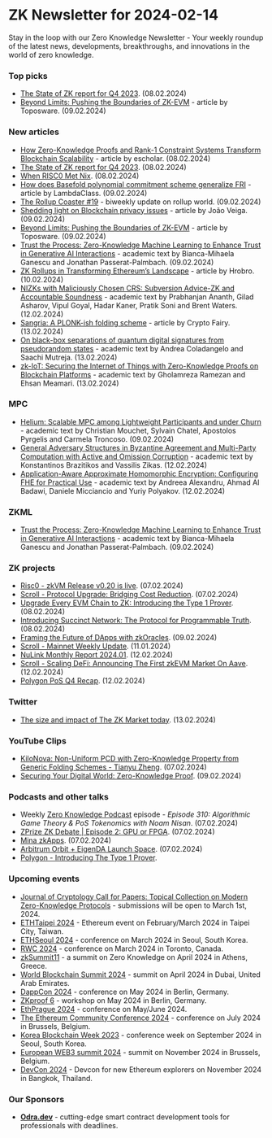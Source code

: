 # ZK Newsletter for 2024-02-14
Stay in the loop with our Zero Knowledge Newsletter - Your weekly roundup of the latest news, developments, breakthroughs, and innovations in the world of zero knowledge.

### Top picks
* [The State of ZK report for Q4 2023](https://zkvalidator.com/the-state-of-zk/). (08.02.2024)
* [Beyond Limits: Pushing the Boundaries of ZK-EVM](https://toposware.medium.com/beyond-limits-pushing-the-boundaries-of-zk-evm-9dd0c5ec9fca) - article by Toposware. (09.02.2024)

### New articles 
* [How Zero-Knowledge Proofs and Rank-1 Constraint Systems Transform Blockchain Scalability](https://hackernoon.com/how-zero-knowledge-proofs-and-rank-1-constraint-systems-transform-blockchain-scalability) - article by escholar. (08.02.2024)
* [The State of ZK report for Q4 2023](https://zkvalidator.com/the-state-of-zk/). (08.02.2024)
* [When RISC0 Met Nix](https://medium.com/casperblockchain/announcing-risc0pkgs-your-risc0-zero-knowledge-project-built-and-deployed-with-nix-1b7e22330219). (08.02.2024)
* [How does Basefold polynomial commitment scheme generalize FRI](https://blog.lambdaclass.com/how-does-basefold-polynomial-commitment-scheme-generalize-fri/) - article by LambdaClass. (09.02.2024)
* [The Rollup Coaster #19](https://taiko.mirror.xyz/08LAuRcaphK2i7ETM1OfcuyNB0uAlmBG0Lmx7bJzhiI) - biweekly update on rollup world. (09.02.2024)
* [Shedding light on Blockchain privacy issues](https://medium.com/hack-a-chain/shedding-light-on-the-blockchain-privacy-narrative-46cd560935f2) - article by João Veiga. (09.02.2024)
* [Beyond Limits: Pushing the Boundaries of ZK-EVM](https://toposware.medium.com/beyond-limits-pushing-the-boundaries-of-zk-evm-9dd0c5ec9fca) - article by Toposware. (09.02.2024)
* [Trust the Process: Zero-Knowledge Machine Learning to Enhance Trust in Generative AI Interactions](https://arxiv.org/pdf/2402.06414.pdf) - academic text by Bianca-Mihaela Ganescu and Jonathan Passerat-Palmbach. (09.02.2024)
* [ZK Rollups in Transforming Ethereum’s Landscape](https://medium.com/@hrobro67/zk-rollups-in-transforming-ethereums-landscape-9cc57574703f) - article by Hrobro. (10.02.2024)
* [NIZKs with Maliciously Chosen CRS: Subversion Advice-ZK and Accountable Soundness](https://eprint.iacr.org/2024/207.pdf) - academic text by Prabhanjan Ananth, Gilad Asharov, Vipul Goyal, Hadar Kaner, Pratik Soni and Brent Waters. (12.02.2024)
* [Sangria: A PLONK-ish folding scheme](https://medium.com/@cryptofairy/sangria-a-plonk-ish-folding-scheme-2271204d2285) - article by Crypto Fairy. (13.02.2024)
* [On black-box separations of quantum digital signatures from pseudorandom states](https://arxiv.org/pdf/2402.08194.pdf) - academic text by Andrea Coladangelo and Saachi Mutreja. (13.02.2024)
* [zk-IoT: Securing the Internet of Things with Zero-Knowledge Proofs on Blockchain Platforms](https://arxiv.org/pdf/2402.08322.pdf) - academic text by Gholamreza Ramezan and Ehsan Meamari. (13.02.2024)

### MPC
* [Helium: Scalable MPC among Lightweight Participants and under Churn](https://eprint.iacr.org/2024/194.pdf) - academic text by Christian Mouchet, Sylvain Chatel, Apostolos Pyrgelis and Carmela Troncoso. (09.02.2024)
* [General Adversary Structures in Byzantine Agreement and Multi-Party Computation with Active and Omission Corruption](https://eprint.iacr.org/2024/209.pdf) - academic text by Konstantinos Brazitikos and Vassilis Zikas. (12.02.2024)
* [Application-Aware Approximate Homomorphic Encryption: Configuring FHE for Practical Use](https://eprint.iacr.org/2024/203.pdf) - academic text by Andreea Alexandru, Ahmad Al Badawi, Daniele Micciancio and Yuriy Polyakov. (12.02.2024)

### ZKML
* [Trust the Process: Zero-Knowledge Machine Learning to Enhance Trust in Generative AI Interactions](https://arxiv.org/pdf/2402.06414.pdf) - academic text by Bianca-Mihaela Ganescu and Jonathan Passerat-Palmbach. (09.02.2024)

### ZK projects
* [Risc0 - zkVM Release v0.20 is live](https://twitter.com/RiscZero/status/1755349613660561919). (07.02.2024)
* [Scroll - Protocol Upgrade: Bridging Cost Reduction](https://scroll.io/blog/protocol-upgrade-bridging-cost-reduction). (07.02.2024)
* [Upgrade Every EVM Chain to ZK: Introducing the Type 1 Prover](https://polygon.technology/blog/upgrade-every-evm-chain-to-zk-introducing-the-type-1-prover). (08.02.2024)
* [Introducing Succinct Network: The Protocol for Programmable Truth](https://blog.succinct.xyz/succinct-network/). (08.02.2024)
* [Framing the Future of DApps with zkOracles](https://mirror.xyz/orablog.eth/S7mnsIe6ReUKa9IoGOpMceLmVmQdHzsi4YkPmPPeVBk). (09.02.2024)
* [Scroll - Mainnet Weekly Update](https://twitter.com/Scroll_ZKP/status/1756453438819594567). (11.01.2024)
* [NuLink Monthly Report 2024.01](https://www.nulink.org/blog-posts/nulink-monthly-report-2024-01). (12.02.2024)
* [Scroll - Scaling DeFi: Announcing The First zkEVM Market On Aave](https://scroll.io/blog/scaling-defi-with-aave). (12.02.2024)
* [Polygon PoS Q4 Recap](https://twitter.com/0xPolygonFdn/status/1757080258963268026). (12.02.2024)

### Twitter
* [The size and impact of The ZK Market today](https://twitter.com/scaling_x/status/1757238172646334893). (13.02.2024)

### YouTube Clips
* [KiloNova: Non-Uniform PCD with Zero-Knowledge Property from Generic Folding Schemes - Tianyu Zheng](https://www.youtube.com/watch?v=FDE8WD1QA_Y). (07.02.2024)
* [Securing Your Digital World: Zero-Knowledge Proof](https://www.youtube.com/watch?v=GgRfzv39Kds). (09.02.2024)

### Podcasts and other talks
* Weekly [Zero Knowledge Podcast](https://zeroknowledge.fm/310-2/) episode - *Episode 310: Algorithmic Game Theory & PoS Tokenomics with Noam Nisan*. (07.02.2024)
* [ZPrize ZK Debate | Episode 2: GPU or FPGA](https://twitter.com/z_prize/status/1755245247456559111). (07.02.2024)
* [Mina zkApps](https://twitter.com/zkv_xyz/status/1755214834382291007). (07.02.2024)
* [Arbitrum Orbit + EigenDA Launch Space](https://twitter.com/eigen_da/status/1755267815479873584). (07.02.2024)
* [Polygon - Introducing The Type 1 Prover](https://twitter.com/0xPolygon/status/1755689987356713103).

### Upcoming events
* [Journal of Cryptology Call for Papers: Topical Collection on Modern Zero-Knowledge Protocols](https://iacr.org/jofc/TopicalCollection-mzkp.html) -  submissions will be open to March 1st, 2024. 
* [ETHTaipei 2024](https://ethtaipei.org/) - Ethereum event on February/March 2024 in Taipei City, Taiwan.
* [ETHSeoul 2024](https://www.ethseoul.org/) - conference on March 2024 in Seoul, South Korea. 
* [RWC 2024](https://rwc.iacr.org/2024/) - conference on March 2024 in Toronto, Canada. 
* [zkSummit11](https://www.zksummit.com/) - a summit on Zero Knowledge on April 2024 in Athens, Greece. 
* [World Blockchain Summit 2024](https://www.worldblockchainsummit.com/dxb-apr-24) - summit on April 2024 in Dubai, United Arab Emirates.
* [DappCon 2024](https://www.dappcon.io/) - conference on May 2024 in Berlin, Germany. 
* [ZKproof 6](https://zkproof.org/events/zkproof-6-berlin/) - workshop on May 2024 in Berlin, Germany. 
* [EthPrague 2024](https://ethprague.com/) - conference on May/June 2024.
* [The Ethereum Community Conference 2024](https://ethcc.io/) - conference on July 2024 in Brussels, Belgium. 
* [Korea Blockchain Week 2023](https://koreablockchainweek.com/) - conference week on September 2024 in Seoul, South Korea.
* [European WEB3 summit 2024](https://www.web3eurosummit.eu/) - summit on November 2024 in Brussels, Belgium.
* [DevCon 2024](https://devcon.org/) - Devcon for new Ethereum explorers on November 2024 in Bangkok, Thailand.

### Our Sponsors
* **[Odra.dev](https://odra.dev)** - cutting-edge smart contract development tools for professionals with deadlines.
